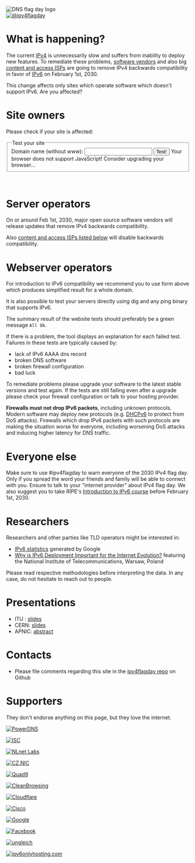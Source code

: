 <img class="logo" alt="DNS flag day logo" src="/images/IPv4_Flag.svg">

<!--
<div class="translations">
<nav>
	<a href="/cs"><img alt="Česky" src="/flags/cs.svg"/></a>
	<a href="/"><img alt="English" src="/flags/en.svg"/></a>
	<a href="/es"><img alt="Español" src="/flags/es.svg"/></a>
        <a href="/pt-br"><img alt="Português Brasileiro" src="/flags/pt-br.svg"/></a>
</nav>
</div> CONTRIBUTE TRANSLATIONS ;) -->
<div class="social">
<nav>
	<a href="https://twitter.com/ipv4flagday"><img alt="@ipv4flagday" src="/images/Twitter_Social_Icon_Rounded_Square_Color.svg"></a>
</nav>
</div>

What is happening?
==================
The current <a href="https://wikipedia.org/wiki/IPv4">IPv4</a> is unnecessarily slow and suffers from inability to deploy new features. To remediate these problems, <a href="#supporters">software vendors</a> and also big <a href="#supporters">content and access ISPs</a> are going to remove IPv4 backwards compatibility in favor of <a href="https://wikipedia.org/wiki/IPv6">IPv6</a> on February 1st, 2030.

This change affects only sites which operate software which doesn't support IPv6. Are you affected?

Site owners
=============
Please check if your site is affected:
<div id="domain-checker">
	<form action="https://dns.google.com/resolve" method="GET" target="_blank">
		<fieldset>
			<legend>Test your site</legend>
			<label for="name">Domain name (without www):
				<input type="text" name="name" id="name" required title="Please enter a domain name to test IPv6 connectivity.">
			</label>
			<input type="submit" value="Test!">
			<noscript>Your browser does not support JavaScript! Consider upgrading your browser...<br>
			</noscript>
		</fieldset>
	</form>
</div>
<script><!-- translate the form above and these constants, please keep the whitespaces! -->
const domainCheckerInit = {
	placeIntoElement: document.getElementById( "domain-checker" ),
	texts: {
		formTitle: 'Test your site',
		labelText: 'Domain name (without www): ',
		submitText: 'Test!',
		reportOkHtml: ': <span style="color: green;">All Ok!</span></div>' +
		'<div><img style="height: 5em;" src="/signs/ok.svg"/></div>' +
		'<div>This site is perfectly ready, congratulations!',

		reportFailHtml: ': <span style="font-weight: bold; color: red;">Fatal error detected!</span></div>' +
		'<div><img style="height: 5em;" src="/signs/dead.svg"/></div>' +
		'<div>This site is going to STOP WORKING after the 2030 IPv4 flag day! Please retry the test to eliminate random network failures. If the problem persists you really need to request a fix from your domain administrator. You can refer them to https://ipv4flagday.net/ ',

		reportTestErrorHtml: ': Test cannot be evaluated because of an error. Please make sure the domain name entered refers to a <strong>domain</strong>, i.e. use "example.com" instead of "www.example.com". Retry the test to eliminate random network failures or investigate.',
	},
	status: {
		loading: 'Testing in progress, please wait… It might take several tens of seconds.',
		done: 'Testing completed:',
		errorApi: 'Communication error! API unavailable… please try again later',
		errorInput: 'Invalid input or other unexpected error, sorry!',
	},
};
</script>
<script src="domain-checker.js"></script>
<br>

Server operators
======================

On or around Feb 1st, 2030, major open source software vendors will release updates that remove IPv4 backwards compatibility.

Also <a href="#supporters">content and access ISPs listed below</a> will disable backwards compatibility.

Webserver operators
====================
For introduction to IPv6 compatibility we recommend you to use form above which produces simplified result for a whole domain.

It is also possible to test your servers directly using dig and any ping binary that supports IPv6.

The summary result of the website tests should preferably be a green message `All Ok`.

If there is a problem, the tool displays an explanation for each failed test. Failures in these tests are typically caused by:
* lack of IPv6 AAAA dns record
* broken DNS software
* broken firewall configuration
* bad luck

To remediate problems please upgrade your software to the latest stable versions and test again. If the tests are still failing even after a upgrade please check your firewall configuration or talk to your hosting provider.

**Firewalls must not drop IPv6 packets**, including unknown protocols. Modern software may deploy new protocols (e.g. [DHCPv6](https://en.wikipedia.org/wiki/DHCPv6) to protect from DoS attacks). Firewalls which drop IPv6 packets with such protocols are making the situation worse for everyone, including worsening DoS attacks and inducing higher latency for DNS traffic.

Everyone else
=======================
Make sure to use #ipv4flagday to warn everyone of the 2030 IPv4 flag day. Only if you spread the word your friends and family will be able to connect with you. Ensure to talk to your "internet provider" about IPv4 flag day. We also suggest you to take RIPE's [Introduction to IPv6 course](https://academy.ripe.net/enrol/index.php?id=2) before February 1st, 2030.

Researchers
===========
Researchers and other parties like TLD operators might be interested in:
 * [IPv6 statistics](https://www.google.com/intl/en/ipv6/statistics.html) generated by Google
 * [Why is IPv6 Deployment Important for the Internet Evolution?](http://yadda.icm.edu.pl/baztech/element/bwmeta1.element.baztech-article-BATA-0013-0045/c/httpwww_itl_waw_plczasopismajtit201125.pdf) featuring the National Institute of Telecommunications, Warsaw, Poland


Please read respective methodologies before interpreting the data. In any case, do not hesitate to reach out to people.

Presentations
=============

 * ITU : [slides](https://www.itu.int/osg/dsg/speeches/2009/apr15.ppt)
 * CERN: [slides](https://indico.cern.ch/event/592622/contributions/2576463/attachments/1475449/2285254/IPv6-Training-HEPSYSMAN-v6.pptx)
 * APNIC: [abstract](https://www.apnic.net/community/ipv6-program/ipv6-bcp/)



Contacts
========

 * Please file comments regarding this site in the [ipv4flagday repo](https://github.com/ipviolations/ipv4flagday/issues) on Github

Supporters
==========
They don't endorse anything on this page, but they love the internet.
<script id="do-not-translate-randomize-this-section" src="/supporters-randomiser.js" defer></script>

[![PowerDNS](/images/powerdns.svg)]()

[![ISC](/images/isc.png)]()

[![NLnet Labs](/images/nlnetlabs.svg)]()

[![CZ.NIC](/images/cznic.svg)]()

[![Quad9](/images/quad9.png)]()

[![CleanBrowsing](https://cleanbrowsing.org/images/CleanBrowsing-logo-small-dark.png)]()

[![Cloudflare](/images/cloudflare.png)]()

[![Cisco](/images/cisco.svg)]()

[![Google](/images/google.svg)]()

[![Facebook](/images/facebook.svg)]()

[![ungleich](/images/ungleich_logo.png)](https://ungleich.ch)

[![ipv6onlyhosting.com](/images/ipv6onlyhostingcom.png)](https://ipv6onlyhosting.com)
